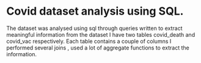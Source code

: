 
# Covid dataset analysis using SQL.

 The dataset was analysed using sql through queries written to extract meaningful information from the dataset
 I have two tables covid_death and covid_vac respectively.
 Each table contains a couple of columns
 I performed several joins , used a lot of aggregate functions to extract the information.
 
